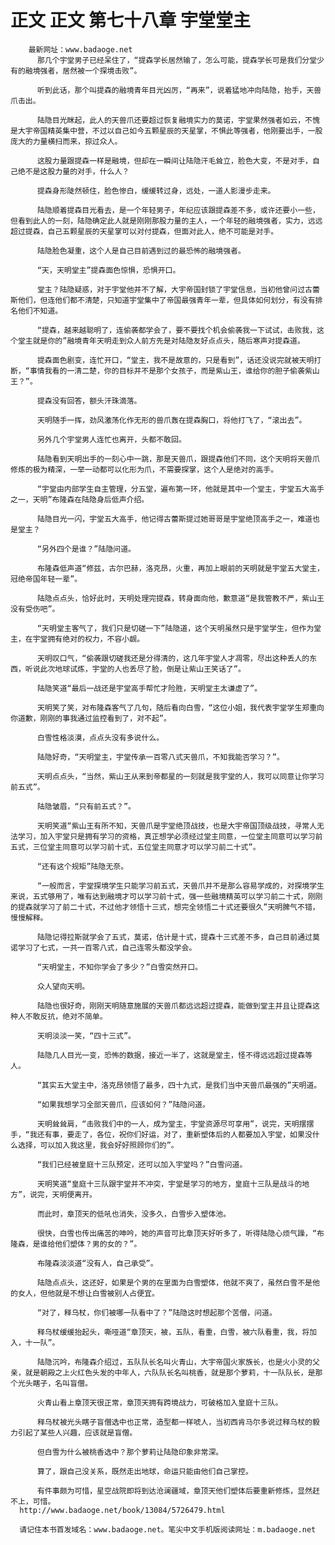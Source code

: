 # 正文 正文 第七十八章 宇堂堂主
        最新网址：www.badaoge.net
          那几个宇堂男子已经呆住了，“提森学长居然输了，怎么可能，提森学长可是我们分堂少有的融境强者，居然被一个探境击败”。
      
          听到此话，那个叫提森的融境青年目光凶厉，“再来”，说着猛地冲向陆隐，抬手，天兽爪击出。
      
          陆隐目光眯起，此人的天兽爪还要超过恢复融境实力的莫诺，宇堂果然强者如云，不愧是大宇帝国精英集中营，不过以自己如今五颗星辰的天星掌，不惧此等强者，他刚要出手，一股庞大的力量横扫而来，掠过众人。
      
          这股力量跟提森一样是融境，但却在一瞬间让陆隐汗毛耸立，脸色大变，不是对手，自己绝不是这股力量的对手，什么人？
      
          提森身形陡然顿住，脸色惨白，缓缓转过身，远处，一道人影漫步走来。
      
          陆隐顺着提森目光看去，是一个年轻男子，年纪应该跟提森差不多，或许还要小一些，但看到此人的一刻，陆隐确定此人就是刚刚那股力量的主人，一个年轻的融境强者，实力，远远超过提森，自己五颗星辰的天星掌可以对付提森，但面对此人，绝不可能是对手。
      
          陆隐脸色凝重，这个人是自己目前遇到过的最恐怖的融境强者。
      
          “天，天明堂主”提森面色惊惧，恐惧开口。
      
          堂主？陆隐疑惑，对于宇堂他并不了解，大宇帝国封锁了宇堂信息，当初他曾问过古蕾斯他们，但连他们都不清楚，只知道宇堂集中了帝国最强青年一辈，但具体如何划分，有没有排名他们不知道。
      
          “提森，越来越聪明了，连偷袭都学会了，要不要找个机会偷袭我一下试试，击败我，这个堂主就是你的”融境青年天明走到众人前方先是对陆隐友好点点头，随后寒声对提森道。
      
          提森面色剧变，连忙开口，“堂主，我不是故意的，只是看到”，话还没说完就被天明打断，“事情我看的一清二楚，你的目标并不是那个女孩子，而是紫山王，谁给你的胆子偷袭紫山王？”。
      
          提森没有回答，额头汗珠滴落。
      
          天明随手一挥，劲风激荡化作无形的兽爪轰在提森胸口，将他打飞了，“滚出去”。
      
          另外几个宇堂男人连忙也离开，头都不敢回。
      
          陆隐看到天明出手的一刻心中一跳，那是天兽爪，跟提森他们不同，这个天明将天兽爪修炼的极为精深，一举一动都可以化形为爪，不需要探掌，这个人是绝对的高手。
      
          “宇堂由内部学生自主管理，分五堂，遍布第一环，他就是其中一个堂主，宇堂五大高手之一，天明”布隆森在陆隐身后低声介绍。
      
          陆隐目光一闪，宇堂五大高手，他记得古蕾斯提过她哥哥是宇堂绝顶高手之一，难道也是堂主？
      
          “另外四个是谁？”陆隐问道。
      
          布隆森低声道“修兹，古尔巴赫，洛克昂，火重，再加上眼前的天明就是宇堂五大堂主，冠绝帝国年轻一辈”。
      
          陆隐点点头，恰好此时，天明处理完提森，转身面向他，歉意道“是我管教不严，紫山王没有受伤吧”。
      
          “天明堂主客气了，我们只是切磋一下”陆隐道，这个天明虽然只是宇堂学生，但作为堂主，在宇堂拥有绝对的权力，不容小觑。
      
          天明叹口气，“偷袭跟切磋我还是分得清的，这几年宇堂人才凋零，尽出这种丢人的东西，听说此次地球试炼，宇堂的人也丢尽了脸，倒是让紫山王笑话了”。
      
          陆隐笑道“最后一战还是宇堂高手帮忙才险胜，天明堂主太谦虚了”。
      
          天明笑了笑，对布隆森客气了几句，随后看向白雪，“这位小姐，我代表宇堂学生郑重向你道歉，刚刚的事我通过监控看到了，对不起”。
      
          白雪性格淡漠，点点头没有多说什么。
      
          陆隐好奇，“天明堂主，宇堂传承一百零八式天兽爪，不知我能否学习？”。
      
          天明点点头，“当然，紫山王从来到帝都星的一刻就是我宇堂的人，我可以同意让你学习前五式”。
      
          陆隐皱眉，“只有前五式？”。
      
          天明笑道“紫山王有所不知，天兽爪是宇堂绝顶战技，也是大宇帝国顶级战技，寻常人无法学习，加入宇堂只是拥有学习的资格，真正想学必须经过堂主同意，一位堂主同意可以学习前五式，三位堂主同意可以学习前十式，五位堂主同意才可以学习前二十式”。
      
          “还有这个规矩”陆隐无奈。
      
          “一般而言，宇堂探境学生只能学习前五式，天兽爪并不是那么容易学成的，对探境学生来说，五式够用了，唯有达到融境才可以学习前十式，强一些融境精英可以学习前二十式，刚刚的提森就学习了前二十式，不过他才领悟十三式，想完全领悟二十式还要很久”天明脾气不错，慢慢解释。
      
          陆隐记得拉斯就学会了五式，莫诺，估计是十式，提森十三式差不多，自己目前通过莫诺学习了七式，一共一百零八式，自己连零头都没学会。
      
          “天明堂主，不知你学会了多少？”白雪突然开口。
      
          众人望向天明。
      
          陆隐也很好奇，刚刚天明随意施展的天兽爪都远远超过提森，能做到堂主并且让提森这种人不敢反抗，绝对不简单。
      
          天明淡淡一笑，“四十三式”。
      
          陆隐几人目光一变，恐怖的数据，接近一半了，这就是堂主，怪不得远远超过提森等人。
      
          “其实五大堂主中，洛克昂领悟了最多，四十九式，是我们当中天兽爪最强的”天明道。
      
          “如果我想学习全部天兽爪，应该如何？”陆隐问道。
      
          天明耸耸肩，“击败我们中的一人，成为堂主，宇堂资源尽可享用”，说完，天明摆摆手，“我还有事，要走了，各位，祝你们好运，对了，重新塑体后的人都要加入宇堂，如果没什么选择，可以加入我这里，我会好好照顾你们的”。
      
          “我们已经被皇庭十三队预定，还可以加入宇堂吗？”白雪问道。
      
          天明笑道“皇庭十三队跟宇堂并不冲突，宇堂是学习的地方，皇庭十三队是战斗的地方”，说完，天明便离开。
      
          而此时，章顶天的低吼也消失，没多久，白雪步入塑体池。
      
          很快，白雪也传出痛苦的呻吟，她的声音可比章顶天好听多了，听得陆隐心烦气躁，“布隆森，是谁给他们塑体？男的女的？”。
      
          布隆森淡淡道“没有人，自己承受”。
      
          陆隐点点头，这还好，如果是个男的在里面为白雪塑体，他就不爽了，虽然白雪不是他的女人，但他就是不想让白雪被别人占便宜。
      
          “对了，释乌杖，你们被哪一队看中了？”陆隐这时想起那个苦僧，问道。
      
          释乌杖缓缓抬起头，嘶哑道“章顶天，被，五队，看重，白雪，被六队看重，我，将加入，十一队”。
      
          陆隐沉吟，布隆森介绍过，五队队长名叫火青山，大宇帝国火家族长，也是火小灵的父亲，就是朝殿之上火红色头发的中年人，六队队长名叫桃香，就是那个萝莉，十一队队长，是那个光头瞎子，名叫盲僧。
      
          火青山看上章顶天很正常，章顶天拥有跨境战力，可破格加入皇庭十三队。
      
          释乌杖被光头瞎子盲僧选中也正常，造型都一样唬人，当初西肯马尔多说过释乌杖的毅力引起了某些人兴趣，应该就是盲僧。
      
          但白雪为什么被桃香选中？那个萝莉让陆隐印象非常深。
      
          算了，跟自己没关系，既然走出地球，命运只能由他们自己掌控。
      
          有件事颇为可惜，星空战院即将到达沧澜疆域，章顶天他们塑体后要重新修炼，显然赶不上，可惜。
      http://www.badaoge.net/book/13084/5726479.html
      
      请记住本书首发域名：www.badaoge.net。笔尖中文手机版阅读网址：m.badaoge.net